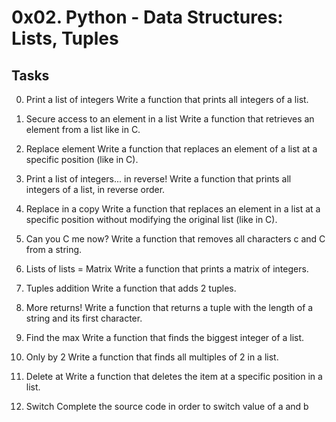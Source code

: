 # 0x02. Python - Data Structures: Lists, Tuples

## Tasks
0. Print a list of integers
Write a function that prints all integers of a list.

1. Secure access to an element in a list
Write a function that retrieves an element from a list like in C.

2. Replace element
Write a function that replaces an element of a list at a specific position (like in C).

3. Print a list of integers... in reverse!
Write a function that prints all integers of a list, in reverse order.

4. Replace in a copy
Write a function that replaces an element in a list at a specific position without modifying the original list (like in C).

5. Can you C me now?
Write a function that removes all characters c and C from a string.

6. Lists of lists = Matrix
Write a function that prints a matrix of integers.

7. Tuples addition
Write a function that adds 2 tuples.

8. More returns!
Write a function that returns a tuple with the length of a string and its first character.

9. Find the max
Write a function that finds the biggest integer of a list.

10. Only by 2
Write a function that finds all multiples of 2 in a list.

11. Delete at
Write a function that deletes the item at a specific position in a list.

12. Switch
Complete the source code in order to switch value of a and b
